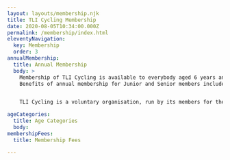 ```yaml
---
layout: layouts/membership.njk
title: TLI Cycling Membership
date: 2020-08-05T10:34:00.000Z
permalink: /membership/index.html
eleventyNavigation:
  key: Membership
  order: 3
annualMembership:
  title: Annual Membership
  body: >
    Membership of TLI Cycling is available to everybody aged 6 years and over and costs £20 for those aged 16 and over, £10 for those aged under 16 years of age, £10 Associate membership (non racing members). Full membership is on an annual basis, with the year commencing on the 1st of January, and is mandatory if you wish to compete in events on the open road.
    Benefits of annual membership for Junior and Senior members include public limited liability cover while out training and while involved in other TLI Cycling recognised activities such as club riding. It does not cover commuting and/or travelling between home and a place of work.


    TLI Cycling is a voluntary organisation, run by its members for the benefit of our members and as such, as a member, you are expected to be involved in our day to day activities and may be required to at least occasionally help out with the organisation or marshalling of events.

ageCategories:
  title: Age Categories
  body:
membershipFees:
  title: Membership Fees

---
```

